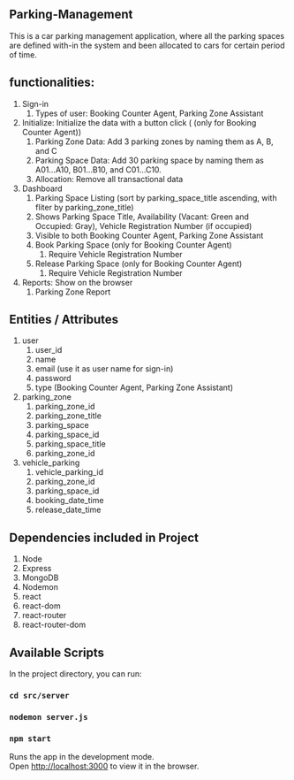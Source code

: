 ## Parking-Management
This is a car parking management application, where all the parking spaces are defined
with-in the system and been allocated to cars for certain period of time.

## functionalities:
1. Sign-in
    1. Types of user: Booking Counter Agent, Parking Zone Assistant 
2. Initialize: Initialize the data with a button click ( (only for Booking Counter Agent))
    1. Parking Zone Data: Add 3 parking zones by naming them as A, B, and C
    2. Parking Space Data: Add 30 parking space by naming them as A01...A10, B01...B10, and C01...C10.
    3. Allocation: Remove all transactional data
3. Dashboard
    1. Parking Space Listing (sort by parking_space_title ascending, with fliter by parking_zone_title)
    2. Shows Parking Space Title, Availability (Vacant: Green and Occupied: Gray), Vehicle Registration Number (if occupied)
    3. Visible to both Booking Counter Agent, Parking Zone Assistant
    4. Book Parking Space (only for Booking Counter Agent)
        1. Require Vehicle Registration Number
    5. Release Parking Space (only for Booking Counter Agent)
        1. Require Vehicle Registration Number
4. Reports: Show on the browser
    1. Parking Zone Report
    
## Entities / Attributes
1. user
    1. user_id
    2. name
    3. email (use it as user name for sign-in)
    4. password
    5. type (Booking Counter Agent, Parking Zone Assistant)
2. parking_zone
    1. parking_zone_id
    2. parking_zone_title
    3. parking_space
    4. parking_space_id
    5. parking_space_title
    6. parking_zone_id
3. vehicle_parking
    1. vehicle_parking_id
    2. parking_zone_id
    3. parking_space_id
    4. booking_date_time
    5. release_date_time

## Dependencies included in Project
1. Node
2. Express
3. MongoDB
4. Nodemon
5. react
6. react-dom
7. react-router
8. react-router-dom

## Available Scripts

In the project directory, you can run:

### `cd src/server`
### `nodemon server.js`

### `npm start`

Runs the app in the development mode.<br />
Open [http://localhost:3000](http://localhost:3000) to view it in the browser.
